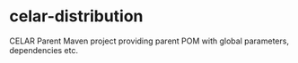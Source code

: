 celar-distribution
==================

CELAR Parent Maven project providing parent POM with global parameters, dependencies etc.
